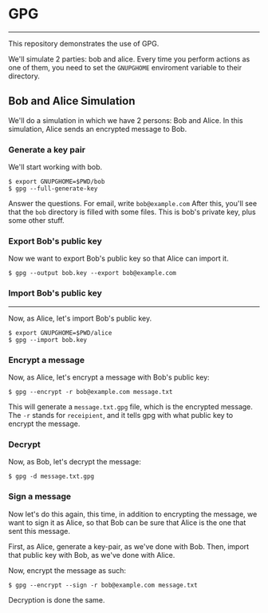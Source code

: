 # GPG
---

This repository demonstrates the use of GPG.

We'll simulate 2 parties: bob and alice.
Every time you perform actions as one of them, you need to set the `GNUPGHOME` enviroment
variable to their directory.

## Bob and Alice Simulation
We'll do a simulation in which we have 2 persons: Bob and Alice.
In this simulation, Alice sends an encrypted message to Bob.

### Generate a key pair

We'll start working with bob.

```
$ export GNUPGHOME=$PWD/bob
$ gpg --full-generate-key
```

Answer the questions. For email, write `bob@example.com`
After this, you'll see that the `bob` directory is filled with some files.
This is bob's private key, plus some other stuff.

### Export Bob's public key

Now we want to export Bob's public key so that Alice can import it.
```
$ gpg --output bob.key --export bob@example.com
```

### Import Bob's public key
---

Now, as Alice, let's import Bob's public key.
```
$ export GNUPGHOME=$PWD/alice
$ gpg --import bob.key
```

### Encrypt a message

Now, as Alice, let's encrypt a message with Bob's public key:
```
$ gpg --encrypt -r bob@example.com message.txt
```

This will generate a `message.txt.gpg` file, which is the encrypted message.
The `-r` stands for `receipient`, and it tells gpg with what public key to encrypt the message.

### Decrypt

Now, as Bob, let's decrypt the message:
```
$ gpg -d message.txt.gpg
```

### Sign a message

Now let's do this again, this time, in addition to encrypting the message, 
we want to sign it as Alice, so that Bob can be sure that Alice is the one that sent
this message.

First, as Alice, generate a key-pair, as we've done with Bob.
Then, import that public key with Bob, as we've done with Alice.

Now, encrypt the message as such:
```
$ gpg --encrypt --sign -r bob@example.com message.txt
```

Decryption is done the same.
